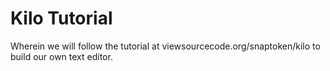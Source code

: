 # Kilo Tutorial

Wherein we will follow the tutorial at viewsourcecode.org/snaptoken/kilo to build our own text editor.
